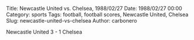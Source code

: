 Title: Newcastle United vs. Chelsea, 1988/02/27
Date: 1988/02/27 00:00
Category: sports
Tags: football, football scores, Newcastle United, Chelsea
Slug: newcastle-united-vs-chelsea
Author: carbonero


Newcastle United 3 - 1 Chelsea
